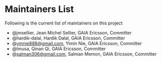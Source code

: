 # Maintainers List

Following is the current list of maintainers on this project

- @jmsellier, Jean Michel Sellier, GAIA Ericsson, Committer
- @hardik-dalal, Hardik Dalal, GAIA Ericsson, Committer
- @ymnie888@gmail.com, Yimin Nie, GAIA Ericsson, Committer
- @lmusa, Qinan Qi, GAIA Ericsson, Committer
- @salman306@gmail.com, Salman Memon, GAIA Ericsson, Committer

